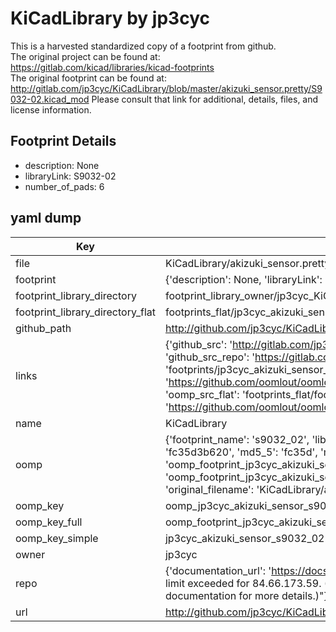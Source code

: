 # KiCadLibrary by jp3cyc  
This is a harvested standardized copy of a footprint from github.  
The original project can be found at:  
https://gitlab.com/kicad/libraries/kicad-footprints  
The original footprint can be found at:
http://gitlab.com/jp3cyc/KiCadLibrary/blob/master/akizuki_sensor.pretty/S9032-02.kicad_mod
Please consult that link for additional, details, files, and license information.  
## Footprint Details
* description: None  
* libraryLink: S9032-02  
* number_of_pads: 6  
## yaml dump  
| Key | Value |  
| --- | --- |  
| file | KiCadLibrary/akizuki_sensor.pretty/S9032-02.kicad_mod |  
| footprint | {'description': None, 'libraryLink': 'S9032-02', 'number_of_pads': 6} |  
| footprint_library_directory | footprint_library_owner/jp3cyc_KiCadLibrary |  
| footprint_library_directory_flat | footprints_flat/jp3cyc_akizuki_sensor_s9032_02/working |  
| github_path | http://github.com/jp3cyc/KiCadLibrary/blob/master/akizuki_sensor.pretty/S9032-02.kicad_mod |  
| links | {'github_src': 'http://gitlab.com/jp3cyc/KiCadLibrary/blob/master/akizuki_sensor.pretty/S9032-02.kicad_mod', 'github_src_repo': 'https://gitlab.com/kicad/libraries/kicad-footprints', 'oomp_bot': 'footprints/jp3cyc_akizuki_sensor_s9032_02/working', 'oomp_bot_github': 'https://github.com/oomlout/oomlout_oomp_footprint_bot/tree/main/footprints/jp3cyc_akizuki_sensor_s9032_02/working', 'oomp_src_flat': 'footprints_flat/footprints_flat/jp3cyc_akizuki_sensor_s9032_02/working', 'oomp_src_flat_github': 'https://github.com/oomlout/oomlout_oomp_footprint_src/tree/main/footprints_flat/jp3cyc_akizuki_sensor_s9032_02/working'} |  
| name | KiCadLibrary |  
| oomp | {'footprint_name': 's9032_02', 'library_name': 'akizuki_sensor', 'md5': 'fc35d3b620bc6443ae9b1d90aabed0a5', 'md5_10': 'fc35d3b620', 'md5_5': 'fc35d', 'md5_6': 'fc35d3', 'oomp_key': 'oomp_jp3cyc_akizuki_sensor_s9032_02', 'oomp_key_extra': 'oomp_footprint_jp3cyc_akizuki_sensor_s9032_02', 'oomp_key_full': 'oomp_footprint_jp3cyc_akizuki_sensor_s9032_02_fc35d3', 'oomp_key_simple': 'jp3cyc_akizuki_sensor_s9032_02', 'original_filename': 'KiCadLibrary/akizuki_sensor.pretty/S9032-02.kicad_mod', 'owner_name': 'jp3cyc'} |  
| oomp_key | oomp_jp3cyc_akizuki_sensor_s9032_02 |  
| oomp_key_full | oomp_footprint_jp3cyc_akizuki_sensor_s9032_02 |  
| oomp_key_simple | jp3cyc_akizuki_sensor_s9032_02 |  
| owner | jp3cyc |  
| repo | {'documentation_url': 'https://docs.github.com/rest/overview/resources-in-the-rest-api#rate-limiting', 'message': "API rate limit exceeded for 84.66.173.59. (But here's the good news: Authenticated requests get a higher rate limit. Check out the documentation for more details.)"} |  
| url | http://github.com/jp3cyc/KiCadLibrary |  


